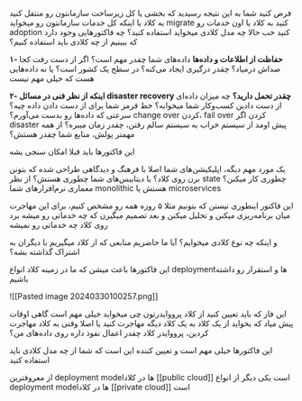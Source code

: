فرض کنید شما به این نتیجه رسیدید که بخشی یا کل زیرساخت سازمانتون رو منتقل کنید به کلاد
یا اینکه کل خدمات سازمانتون رو میخواید migrate کنید به کلاد یا اون خدمات رو adoption کنید
خب حالا چه مدل کلادی میخواید استفاده کنید؟
چه فاکتورهایی وجود دارد که ببینیم از چه کلادی باید استفاده کنیم؟

**۱- حفاظت از اطلاعات و داده‌ها**
داده‌های شما چقدر مهم است؟ اگر از دست رفت کجا صداش درمیاد؟ چقدر درگیری ایجاد می‌کنه؟ در سطح یک کشور است؟ یا نه داده‌هایی هست که خیلی مهم نیست

**۲- اینکه از نظر فنی در مسائل disaster recovery چقدر تحمل دارید؟**
چه میزان داده‌ای از دست دادین کسب‌و‌کار شما میخوابه؟ خط قرمز شما برای از دست دادن داده چیه؟
سرعتی که داده‌ها رو بدست می‌آورم؟ change over کردن، fail over کردن
اگر disaster پیش اومد از سیستم خراب به سیستم سالم رفتن، چقدر زمان میبره؟
از همه مهمتر پولش،‌ منابع شما چقدر هستش؟

این فاکتورها باید قبلا امکان سنجی بشه

یک مورد مهم دیگه، اپلیکیشن‌های شما اصلا با فرهنگ و دیدگاهی طراحی شده که بتونن برن روی کلاد؟
یا دیتابیس‌های شما چطوری هستش؟ از نظر state چطوری کار میکنن؟
معماری نرم‌افزارهای شما monolithic هستش یا microservices

این فاکتور اینطوری نیستن که بتونیم مثلا ۵ روزه همه رو مشخص کنیم، برای این مهاجرت میان برنامه‌ریزی میکنن و تحلیل میکنن و بعد تصمیم میگیرن که چه خدماتی رو میشه برد روی کلاد چه خدماتی رو نمیشه

و اینکه چه نوع کلادی میخوایم؟ آیا ما حاضریم منابعی که از کلاد میگیریم با دیگران به اشتراک گذاشته بشه؟

این فاکتورها باعث میشن که ما در زمینه کلاد انواع deploymentها و استقرار رو داشته باشیم

![[Pasted image 20240330100257.png]]


این فاز که باید تعیین کنید از کلاد پرووایدرتون چی میخواید خیلی مهم است
گاهی اوقات پیش میاد که بخواید از یک کلاد به یک کلاد دیگه مهاجرت کنید
یا اصلا وقتی به کلاد مهاجرت کردین، پرووایدر کلاد چقدر اعمال نفوذ داره روی داده‌های من؟

این فاکتورها خیلی مهم است و تعیین کننده این است که شما از چه مدل کلادی باید استفاده کنید

از معروفترین deployment  modelها در کلاد [[public cloud]] است
یکی دیگر از انواع deployment modelها در کلاد [[private cloud]] است